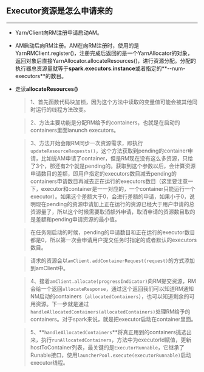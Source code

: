 ## Executor资源是怎么申请来的

-----------------
- Yarn/Client向RM注册申请启动AM。
- AM启动后向RM注册。AM在向RM注册时，使用的是YarnRMClient.register()，注册完成后返回的是一个YarnAllocator的对象，返回对象后直接YarnAllocator.allocateResources()，进行资源分配。分配的执行器总资源量就等于**spark.executors.instance**或者指定的**--num-executors**的数目。
- 走读**allocateResources()**

	> 1、首先函数代码块加锁，因为这个方法中读取的变量值可能会被其他同时运行的线程方法改变。
	
	>2、方法主要功能是分配RM给予的containers，也就是在启动的containers里面lanunch executors。
	
	> 3、方法开始会跟RM同步一次资源需求，即执行`updateResourceRequests()`，这个方法获取到pending的container申请，比如说AM申请了container，但是RM现在没有这么多资源，只给了3个，那还有2个就是pending的。获取到这个参数以后，会计算资源申请数目的差额，即用户指定的executors数目减去pending的containers申请数目再减去正在运行的executors数目（这里要注意一下，executor和container是一一对应的，一个container只能运行一个executor）。如果这个差额大于0，会进行差额的申请，如果小于0，说明现在pending的资源申请加上正在运行的资源已经大于用户申请的总资源量了，所以这个时候需要取消额外申请，取消申请的资源数目取的是差额和pending申请资源的最小值。
	
	>在任务刚启动的时候，pending的申请数目和正在运行的executor数目都是0，所以第一次会申请用户提交任务时指定的或者默认的executors数目。
	
	>请求的资源会以`amClient.addContainerRequest(request)`的方式添加到amClient中。
	
	>	4、接着`amClient.allocate(progressIndicator)`向RM提交资源，RM会给一个返回`allocateResponse`，通过这个返回我们可以知道RM通知NM启动的containers（`allocatedContainers`），也可以知道剩余的可用资源。下一步就是通过` handleAllocatedContainers(allocatedContainers)`处理RM给予的containers。对于spark来说，就是把executor启动在container里面。

	> 5、**`handleAllocatedContainers`**将真正用到的containers挑选出来，执行`runAllocatedContainers`，方法中为executorId赋值，更新hostToContainer列表，最关键的是`ExecutorRunnable`，它继承了Runable接口，使用`launcherPool.execute(executorRunnable)`启动executor线程。
	
		